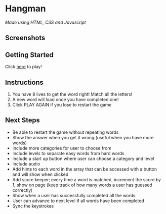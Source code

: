# Hangman 
*Made using HTML, CSS and Javascript*

## Screenshots

## Getting Started
Click [here](https://www.example.com) to play!

## Instructions
1. You have 9 lives to get the word right! Match all the letters!
2. A new word will load once you have completed one!
3. Click PLAY AGAIN if you lose to restart the game

## Next Steps
- Be able to restart the game without repeating words
- Show the answer when you get it wrong (useful when you have more words)
- Include more categories for user to choose from
- Include levels to separate easy words from hard words
- Include a start up button where user can choose a category and level
- Include audio 
- Add hints to each word in the array that can be accessed with a button and will show when clicked
- Add score keeper; every time a word is matched, increment the score by 1, show on page (keep track of how many words a user has guessed correctly)
- Show when a user has successfully completed all the words 
- User can advance to next level if all words have been completed
- Sync the keystrokes 

